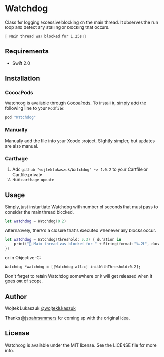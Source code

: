 # Watchdog
Class for logging excessive blocking on the main thread. It observes the run loop and detect any stalling or blocking that occurs.

```
👮 Main thread was blocked for 1.25s 👮
```

## Requirements

- Swift 2.0

## Installation

### CocoaPods

Watchdog is available through [CocoaPods](http://cocoapods.org). To install
it, simply add the following line to your `Podfile`:

```ruby
pod "Watchdog"
```

### Manually

Manually add the file into your Xcode project. Slightly simpler, but updates are also manual.

### Carthage

1. Add `github "wojteklukaszuk/Watchdog" ~> 1.0.2` to your Cartfile or Cartfile.private
2. Run `carthage update`

## Usage

Simply, just instantiate Watchdog with number of seconds that must pass to consider the main thread blocked.

```Swift
let watchdog = Watchdog(0.2)
```

Alternatively, there's a closure that's executed whenever any blocks occur.

```Swift
let watchdog = Watchdog(threshold: 0.3) { duration in
	print("👮 Main thread was blocked for " + String(format:"%.2f", duration) + "s 👮")
})
```

or in Objective-C:

```objc
Watchdog *watchdog = [[Watchdog alloc] initWithThreshold:0.2];
```

Don't forget to retain Watchdog somewhere or it will get released when it goes out of scope.

## Author

Wojtek Lukaszuk [@wojteklukaszuk](http://twitter.com/wojteklukaszuk)

Thanks [@jspahrsummers](https://twitter.com/jspahrsummers) for coming up with the original idea.

## License

Watchdog is available under the MIT license. See the LICENSE file for more info.
